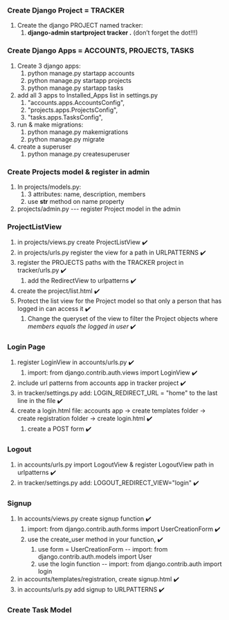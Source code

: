 ### Create Django Project = TRACKER
1. Create the django PROJECT named tracker:  
    1. **django-admin startproject tracker .** (don’t forget the dot!!!)


### Create Django Apps = ACCOUNTS, PROJECTS, TASKS
1. Create 3 django apps:  
    1. python manage.py startapp accounts
    1. python manage.py startapp projects
    1. python manage.py startapp tasks
1. add all 3 apps to Installed_Apps list in settings.py
    1. "accounts.apps.AccountsConfig",
    1. "projects.apps.ProjectsConfig",
    1. "tasks.apps.TasksConfig",
1. run & make migrations:
    1. python manage.py makemigrations
    1. python manage.py migrate
1. create a superuser
    1. python manage.py createsuperuser


### Create Projects model & register in admin
1. In projects/models.py:
    1. 3 attributes: name, description, members
    1. use __str__ method on name property
1. projects/admin.py --- register Project model in the admin


### ProjectListView
1. in projects/views.py create ProjectListView ✔️
1. in projects/urls.py register the view for a path in URLPATTERNS ✔️
1. register the PROJECTS paths with the TRACKER project in tracker/urls.py ✔️
    1. add the RedirectView to urlpatterns ✔️
1. create the project/list.html ✔️
1. Protect the list view for the Project model so that only a person that has logged in can access it ✔️
    1. Change the queryset of the view to filter the Project objects where *members equals the logged in user* ✔️


### Login Page
1. register LoginView in accounts/urls.py ✔️
    1. import:  from django.contrib.auth.views import LoginView ✔️
1. include url patterns from accounts app in tracker project ✔️
1. in tracker/settings.py add:  LOGIN_REDIRECT_URL = "home" to the last line in the file ✔️
1. create a login.html file:  accounts app -> create templates folder -> create registration folder -> create login.html ✔️
    1. create a POST form ✔️


### Logout 
1. in accounts/urls.py import LogoutView & register LogoutView path in urlpatterns ✔️
1. in tracker/settings.py add:  LOGOUT_REDIRECT_VIEW="login" ✔️


### Signup
1. In accounts/views.py create signup function ✔️
    1. import:  from django.contrib.auth.forms import UserCreationForm ✔️
    1. use the create_user method in your function, ✔️
        1. use form = UserCreationForm -- import:  from django.contrib.auth.models import User
        1. use the login function -- import:  from django.contrib.auth import login
1. in accounts/templates/registration, create signup.html ✔️
1. in accounts/urls.py add signup to URLPATTERNS ✔️


### Create Task Model